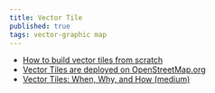 ```yaml
---
title: Vector Tile
published: true
tags: vector-graphic map
---
```

- [	How to build vector tiles from scratch](https://news.ycombinator.com/item?id=45126586)
- [Vector Tiles are deployed on OpenStreetMap.org ](https://news.ycombinator.com/item?id=44653136)
- [Vector Tiles: When, Why, and How (medium)](https://medium.com/@kyle.slugg/vector-tiles-when-why-and-how-c9bfa2308dd8)